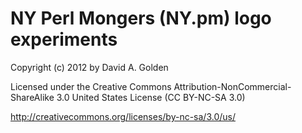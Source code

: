 # NY Perl Mongers (NY.pm) logo experiments

Copyright (c) 2012 by David A. Golden

Licensed under the Creative Commons Attribution-NonCommercial-ShareAlike 3.0 United States License (CC BY-NC-SA 3.0)

http://creativecommons.org/licenses/by-nc-sa/3.0/us/
